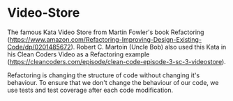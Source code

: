 # Video-Store

The famous Kata Video Store from Martin Fowler's book Refactoring (https://www.amazon.com/Refactoring-Improving-Design-Existing-Code/dp/0201485672).
Robert C. Martoin (Uncle Bob) also used this Kata in his Clean Coders Video as a Refactoring example (https://cleancoders.com/episode/clean-code-episode-3-sc-3-videostore).

Refactoring is changing the structure of code without changing it's behaviour.
To ensure that we don't change the behaviour of our code, we use tests and test coverage after each code modification.

